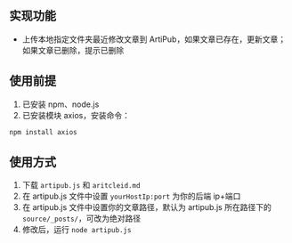 ## 实现功能

- 上传本地指定文件夹最近修改文章到 ArtiPub，如果文章已存在，更新文章；如果文章已删除，提示已删除

## 使用前提

1. 已安装 npm、node.js
2. 已安装模块 axios，安装命令：

```js
npm install axios
```

## 使用方式

1. 下载 `artipub.js` 和 `aritcleid.md`
2. 在 artipub.js 文件中设置 `yourHostIp:port` 为你的后端 ip+端口
3. 在 artipub.js 文件中设置你的文章路径，默认为 artipub.js 所在路径下的 `source/_posts/`，可改为绝对路径
4. 修改后，运行 `node artipub.js`

